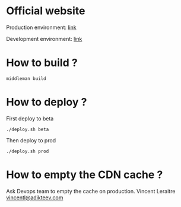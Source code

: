 # Official website
Production environment: [link](http://www.adikteev.com)

Development environment: [link](http://beta.adikteev.com)

# How to build ?

```
middleman build
```

# How to deploy ?

First deploy to beta
```
./deploy.sh beta
```
Then deploy to prod
```
./deploy.sh prod
```

# How to empty the CDN cache ?

Ask Devops team to empty the cache on production.
Vincent Leraitre vincentl@adikteev.com

